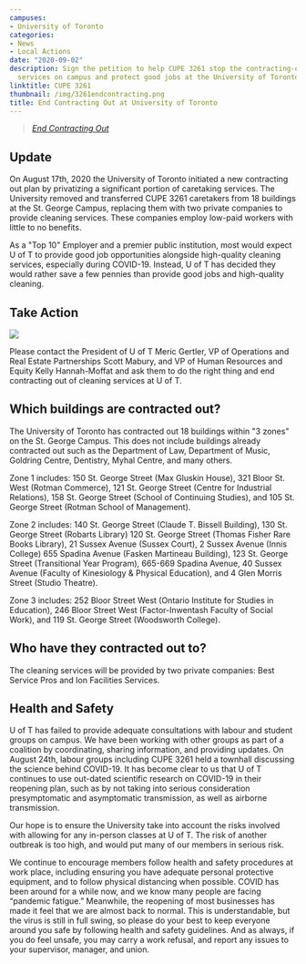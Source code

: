 ```yaml
---
campuses:
- University of Toronto
categories:
- News
- Local Actions
date: "2020-09-02"
description: Sign the petition to help CUPE 3261 stop the contracting-out of cleaning
  services on campus and protect good jobs at the University of Toronto.
linktitle: CUPE 3261
thumbnail: /img/3261endcontracting.png
title: End Contracting Out at University of Toronto
---
```


> [*End Contracting Out*](https://www.endcontractingout.com)

## Update

On August 17th, 2020 the University of Toronto initiated a new contracting out plan by privatizing a significant portion of caretaking services. The University removed and transferred CUPE 3261 caretakers from 18 buildings at the St. George Campus, replacing them with two private companies to provide cleaning services. These companies employ low-paid workers with little to no benefits.

As a "Top 10" Employer and a premier public institution, most would expect U of T to provide good job opportunities alongside high-quality cleaning services, especially during COVID-19. Instead, U of T has decided they would rather save a few pennies than provide good jobs and high-quality cleaning. 



## Take Action

[![](/img/sign-petition-3261.png)](https://www.change.org/p/campaign-by-cupe-3261-to-stop-u-of-t-from-contracting-out-caretaking-services)

Please contact the President of U of T Meric Gertler, VP of Operations and Real Estate Partnerships Scott Mabury, and VP of Human Resources and Equity Kelly Hannah-Moffat and ask them to do the right thing and end contracting out of cleaning services at U of T.


## Which buildings are contracted out? 

The University of Toronto has contracted out 18 buildings within "3 zones" on the St. George Campus. This does not include buildings already contracted out such as the Department of Law, Department of Music, Goldring Centre, Dentistry, Myhal Centre, and many others. 

Zone 1 includes: 150 St. George Street (Max Gluskin House), 321 Bloor St. West (Rotman Commerce), 121 St. George Street (Centre for Industrial Relations), 158 St. George Street (School of Continuing Studies), and 105 St. George Street (Rotman School of Management).

Zone 2 includes: 140 St. George Street (Claude T. Bissell Building), 130 St. George Street (Robarts Library) 120 St. George Street (Thomas Fisher Rare Books Library), 21 Sussex Avenue (Sussex Court), 2 Sussex Avenue (Innis College) 655 Spadina Avenue (Fasken Martineau Building), 123 St. George Street (Transitional Year Program), 665-669 Spadina Avenue, 40 Sussex Avenue (Faculty of Kinesiology & Physical Education), and 4 Glen Morris Street (Studio Theatre).

Zone 3 includes: 252 Bloor Street West (Ontario Institute for Studies in Education), 246 Bloor Street West (Factor-Inwentash Faculty of Social Work), and 119 St. George Street (Woodsworth College). 

## Who have they contracted out to? 

The cleaning services will be provided by two private companies: Best Service Pros and Ion Facilities Services. 


## Health and Safety 

U of T has failed to provide adequate consultations with labour and student groups on campus. We have been working with other groups as part of a coalition by coordinating, sharing information, and providing updates. On August 24th, labour groups including CUPE 3261 held a townhall discussing the science behind COVID-19. It has become clear to us that U of T continues to use out-dated scientific research on COVID-19 in their reopening plan, such as by not taking into serious consideration presymptomatic and asymptomatic transmission, as well as airborne transmission. 

Our hope is to ensure the University take into account the risks involved with allowing for any in-person classes at U of T. The risk of another outbreak is too high, and would put many of our members in serious risk. 

We continue to encourage members follow health and safety procedures at work place, including ensuring you have adequate personal protective equipment, and to follow physical distancing when possible.  COVID has been around for a while now, and we know many people are facing “pandemic fatigue.” Meanwhile, the reopening of most businesses has made it feel that we are almost back to normal. This is understandable, but the virus is still in full swing, so please do your best to keep everyone around you safe by following health and safety guidelines. And as always, if you do feel unsafe, you may carry a work refusal, and report any issues to your supervisor, manager, and union. 
